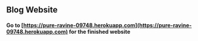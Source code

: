 ## Blog Website
#### Go to [https://pure-ravine-09748.herokuapp.com](https://pure-ravine-09748.herokuapp.com) for the finished website
